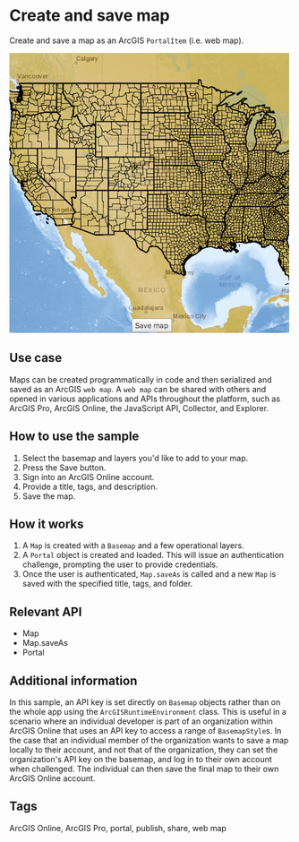 # Create and save map

Create and save a map as an ArcGIS `PortalItem` (i.e. web map).

![](screenshot.png)

## Use case

Maps can be created programmatically in code and then serialized and saved as an ArcGIS `web map`. A `web map` can be shared with others and opened in various applications and APIs throughout the platform, such as ArcGIS Pro, ArcGIS Online, the JavaScript API, Collector, and Explorer.

## How to use the sample

1. Select the basemap and layers you'd like to add to your map.
2. Press the Save button.
3. Sign into an ArcGIS Online account.
4. Provide a title, tags, and description.
5. Save the map.

## How it works

1. A `Map` is created with a `Basemap` and a few operational layers.
2. A `Portal` object is created and loaded. This will issue an authentication challenge, prompting the user to provide credentials.
3. Once the user is authenticated, `Map.saveAs` is called and a new `Map` is saved with the specified title, tags, and folder.

## Relevant API
* Map
* Map.saveAs
* Portal

## Additional information

In this sample, an API key is set directly on `Basemap` objects rather than on the whole app using the `ArcGISRuntimeEnvironment` class. This is useful in a scenario where an individual developer is part of an organization within ArcGIS Online that uses an API key to access a range of `BasemapStyle`s. In the case that an individual member of the organization wants to save a map locally to their account, and not that of the organization, they can set the organization's API key on the basemap, and log in to their own account when challenged. The individual can then save the final map to their own ArcGIS Online account.

## Tags

ArcGIS Online, ArcGIS Pro, portal, publish, share, web map
